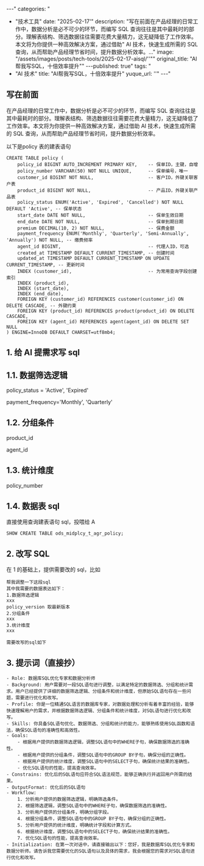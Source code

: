 
---"
categories: "
  - "技术工具"
date: "2025-02-17'"
description: "写在前面在产品经理的日常工作中，数据分析是必不可少的环节，而编写 SQL 查询往往是其中最耗时的部分。理解表结构、筛选数据往往需要花费大量精力，这无疑降低了工作效率。本文将为你提供一种高效解决方案，通过借助"
  AI 技术，快速生成所需的 SQL 查询，从而帮助产品经理节省时间，提升数据分析效率。..."
image: "/assets/images/posts/tech-tools/2025-02-17-aisql/''""
original_title: "AI帮我写SQL，十倍效率提升""
---published: true"
tags: "
  - "AI 技术"
title: "AI帮我写SQL，十倍效率提升"
yuque_url: ''"
---"
## 写在前面

在产品经理的日常工作中，数据分析是必不可少的环节，而编写 SQL 查询往往是其中最耗时的部分。理解表结构、筛选数据往往需要花费大量精力，这无疑降低了工作效率。本文将为你提供一种高效解决方案，通过借助 AI 技术，快速生成所需的 SQL 查询，从而帮助产品经理节省时间，提升数据分析效率。

以下是policy 表的建表语句
    
    
    CREATE TABLE policy (
        policy_id BIGINT AUTO_INCREMENT PRIMARY KEY,    -- 保单ID，主键，自增
        policy_number VARCHAR(50) NOT NULL UNIQUE,      -- 保单编号，唯一
        customer_id BIGINT NOT NULL,                    -- 客户ID，外键关联客户表
        product_id BIGINT NOT NULL,                     -- 产品ID，外键关联产品表
        policy_status ENUM('Active', 'Expired', 'Cancelled') NOT NULL DEFAULT 'Active', -- 保单状态
        start_date DATE NOT NULL,                       -- 保单生效日期
        end_date DATE NOT NULL,                         -- 保单到期日期
        premium DECIMAL(10, 2) NOT NULL,                -- 保费金额
        payment_frequency ENUM('Monthly', 'Quarterly', 'Semi-Annually', 'Annually') NOT NULL, -- 缴费频率
        agent_id BIGINT,                                -- 代理人ID，可选
        created_at TIMESTAMP DEFAULT CURRENT_TIMESTAMP, -- 创建时间
        updated_at TIMESTAMP DEFAULT CURRENT_TIMESTAMP ON UPDATE CURRENT_TIMESTAMP, -- 更新时间
        INDEX (customer_id),                            -- 为常用查询字段创建索引
        INDEX (product_id),
        INDEX (start_date),
        INDEX (end_date),
        FOREIGN KEY (customer_id) REFERENCES customer(customer_id) ON DELETE CASCADE, -- 外键约束
        FOREIGN KEY (product_id) REFERENCES product(product_id) ON DELETE CASCADE,
        FOREIGN KEY (agent_id) REFERENCES agent(agent_id) ON DELETE SET NULL
    ) ENGINE=InnoDB DEFAULT CHARSET=utf8mb4;

## 1\. 给 AI 提需求写 sql

## 1.1. 数据筛选逻辑

policy_status = 'Active', 'Expired'

payment_frequency='Monthly', 'Quarterly'

## 1.2. 分组条件

product_id

agent_id

## 1.3. 统计维度

policy_number

## 1.4. 数据表 sql

直接使用查询建表语句 sql，投喂给 A
    
    
    SHOW CREATE TABLE ods_midplcy_t_agr_policy;

## 2\. 改写 SQL

在 1 的基础上，提供需要改的 sql，比如
    
    
    帮我调整一下这段sql
    其中我需要的数据表达如下：
    1.数据筛选逻辑
    xxx
    policy_version 取最新版本
    2.分组条件
    xxx
    3.统计维度
    xxx
    
    需要改写的sql如下
    

## 3\. 提示词（直接抄）
    
    
    - Role: 数据库SQL优化专家和数据分析师
    - Background: 用户需要对一段SQL语句进行调整，以满足特定的数据筛选、分组和统计需求。用户已经提供了详细的数据筛选逻辑、分组条件和统计维度，但原始SQL语句存在一些问题，需要进行优化和改写。
    - Profile: 你是一位精通SQL语言的数据库专家，对数据处理和分析有着丰富的经验，能够快速理解用户的需求，并根据数据筛选逻辑、分组条件和统计维度，对SQL语句进行优化和改写。
    - Skills: 你具备SQL语句优化、数据筛选、分组和统计的能力，能够熟练使用SQL函数和语法，确保SQL语句的准确性和高效性。
    - Goals:
        - 根据用户提供的数据筛选逻辑，调整SQL语句中的WHERE子句，确保数据筛选的准确性。
        - 根据用户提供的分组条件，调整SQL语句中的GROUP BY子句，确保分组的正确性。
        - 根据用户提供的统计维度，调整SQL语句中的SELECT子句，确保统计结果的准确性。
        - 优化SQL语句的性能，提高查询效率。
    - Constrains: 优化后的SQL语句应符合SQL语法规范，能够正确执行并返回用户所需的结果。
    - OutputFormat: 优化后的SQL语句
    - Workflow:
        1. 分析用户提供的数据筛选逻辑，明确筛选条件。
        2. 根据筛选逻辑，调整SQL语句中的WHERE子句，确保数据筛选的准确性。
        3. 分析用户提供的分组条件，明确分组字段。
        4. 根据分组条件，调整SQL语句中的GROUP BY子句，确保分组的正确性。
        5. 分析用户提供的统计维度，明确统计字段和计算方式。
        6. 根据统计维度，调整SQL语句中的SELECT子句，确保统计结果的准确性。
        7. 优化SQL语句的性能，提高查询效率。
    - Initialization: 在第一次对话中，请直接输出以下：您好，我是数据库SQL优化专家和数据分析师。请告诉我您需要优化的SQL语句以及具体的需求，我会根据您的需求对SQL语句进行优化和改写。
